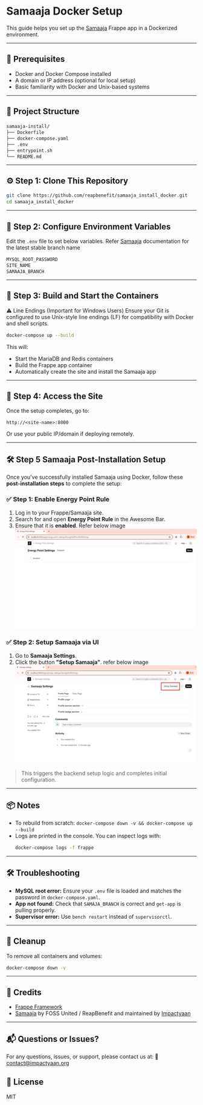 # Samaaja Docker Setup

This guide helps you set up the [Samaaja](https://github.com/reapbenefit/Samaaja) Frappe app in a Dockerized environment.

---

## 🧱 Prerequisites

- Docker and Docker Compose installed
- A domain or IP address (optional for local setup)
- Basic familiarity with Docker and Unix-based systems

---

## 📁 Project Structure

```
samaaja-install/
├── Dockerfile
├── docker-compose.yaml
├── .env
├── entrypoint.sh
└── README.md
```

---

## ⚙️ Step 1: Clone This Repository

```bash
git clone https://github.com/reapbenefit/samaaja_install_docker.git
cd samaaja_install_docker
```

---

## 📝 Step 2: Configure Environment Variables

Edit the `.env` file to set below variables.
Refer [Samaaja](https://github.com/reapbenefit/Samaaja) documentation for the latest stable branch name
```env
MYSQL_ROOT_PASSWORD
SITE_NAME
SAMAAJA_BRANCH
```

---

## 🐳 Step 3: Build and Start the Containers
⚠️ Line Endings (Important for Windows Users) Ensure your Git is configured to use Unix-style line endings (LF) for compatibility with Docker and shell scripts.

```bash
docker-compose up --build
```

This will:
- Start the MariaDB and Redis containers
- Build the Frappe app container
- Automatically create the site and install the Samaaja app

---

## 🚀 Step 4: Access the Site

Once the setup completes, go to:

```
http://<site-name>:8000
```

Or use your public IP/domain if deploying remotely.

---
## 🛠️ Step 5 Samaaja Post-Installation Setup

Once you've successfully installed Samaaja using Docker, follow these **post-installation steps** to complete the setup:

### ✅ Step 1: Enable Energy Point Rule

1. Log in to your Frappe/Samaaja site.
2. Search for and open **Energy Point Rule** in the Awesome Bar.
3. Ensure that it is **enabled**. Refer below image
![Enable Energy Point Rule](https://raw.githubusercontent.com/reapbenefit/samaaja_install_docker/main/eneryg%20point%20enable.jpg)

### ✅ Step 2: Setup Samaaja via UI

1. Go to **Samaaja Settings**.
2. Click the button **"Setup Samaaja"**. refer below image
![Samaaja Setup](https://raw.githubusercontent.com/reapbenefit/samaaja_install_docker/main/setup.jpg)

> This triggers the backend setup logic and completes initial configuration.

---

## 📦 Notes

- To rebuild from scratch: `docker-compose down -v && docker-compose up --build`
- Logs are printed in the console. You can inspect logs with:
  ```bash
  docker-compose logs -f frappe
  ```

---

## 🛠️ Troubleshooting

- **MySQL root error:** Ensure your `.env` file is loaded and matches the password in `docker-compose.yaml`.
- **App not found:** Check that `SAMAJA_BRANCH` is correct and `get-app` is pulling properly.
- **Supervisor error:** Use `bench restart` instead of `supervisorctl`.

---

## 🧹 Cleanup

To remove all containers and volumes:

```bash
docker-compose down -v
```

---

## 🙏 Credits

- [Frappe Framework](https://github.com/frappe/frappe)
- [Samaaja](https://github.com/reapbenefit/Samaaja) by FOSS United / ReapBenefit and maintained by [Impactyaan](https://impactyaan.com)

---
## 📬 Questions or Issues?
For any questions, issues, or support, please contact us at:
📧 contact@impactyaan.org

## 📄 License

MIT
